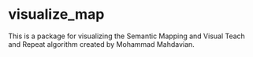# visualize_map

This is a package for visualizing the Semantic Mapping and Visual Teach and Repeat algorithm created by Mohammad Mahdavian.

